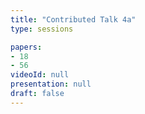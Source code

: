 ```yaml
---
title: "Contributed Talk 4a"
type: sessions

papers:
- 18
- 56
videoId: null
presentation: null
draft: false
---
```

